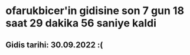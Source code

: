 # ofarukbicer'in gidisine son 7 gun 18 saat 29 dakika 56 saniye kaldi

## Gidis tarihi: 30.09.2022 :(